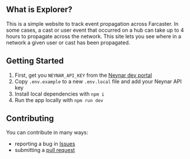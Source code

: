 ## What is Explorer?

This is a simple website to track event propagation across Farcaster. In some cases, a cast or user event that occurred on a hub can take up to 4 hours to propagate across the network. This site lets you see where in a network a given user or cast has been propagated.

## Getting Started

1. First, get you `NEYNAR_API_KEY` from the [Neynar dev portal](https://dev.neynar.com)
2. Copy `.env.example` to a new `.env.local` file and add your Neynar API key
3. Install local dependencies with `npm i`
4. Run the app locally with `npm run dev`

## Contributing

You can contribute in many ways:

- reporting a bug in [Issues](https://github.com/neynarxyz/explorer/issues)
- submitting a [pull request](https://github.com/neynarxyz/explorer/pulls)
